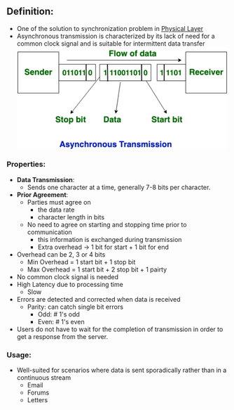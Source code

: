 ## Definition:
- One of the solution to synchronization problem in [Physical Layer](Physical%20Layer.md)
- Asynchronous transmission is characterized by its lack of need for a common clock signal and is suitable for intermittent data transfer
![asyncTransmission](../../Attachments/asyncTransmission.png)
### Properties:
- **Data Transmission**: 
	- Sends one character at a time, generally 7-8 bits per character.
- **Prior Agreement**:
	- Parties must agree on 
		- the data rate
		- character length in bits 
	- No need to agree on starting and stopping time prior to communication
		- this information is exchanged during transmission
		- Extra overhead -> 1 bit for start + 1 bit for end
- Overhead can be 2, 3 or 4 bits
	- Min Overhead = 1 start bit + 1 stop bit
	- Max Overhead = 1 start bit + 2 stop bit + 1 pairty
- No common clock signal is needed
- High Latency due to processing time
	- Slow
- Errors are detected and corrected when data is received
	- Parity: can catch single bit errors
		- Odd: \# 1's odd
		- Even: \# 1's even
- Users do not have to wait for the completion of transmission in order to get a response from the server.
### Usage:
- Well-suited for scenarios where data is sent sporadically rather than in a continuous stream
	- Email
	- Forums
	- Letters
